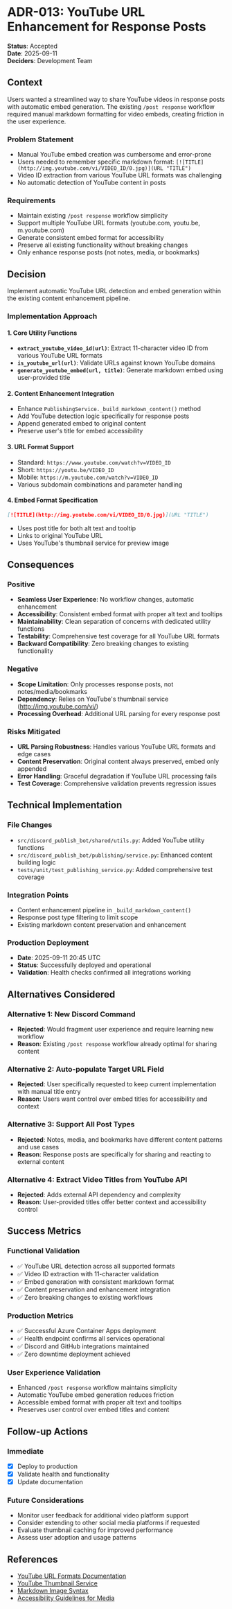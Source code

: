 # ADR-013: YouTube URL Enhancement for Response Posts

**Status**: Accepted  
**Date**: 2025-09-11  
**Deciders**: Development Team

## Context

Users wanted a streamlined way to share YouTube videos in response posts with automatic embed generation. The existing `/post response` workflow required manual markdown formatting for video embeds, creating friction in the user experience.

### Problem Statement
- Manual YouTube embed creation was cumbersome and error-prone
- Users needed to remember specific markdown format: `[![TITLE](http://img.youtube.com/vi/VIDEO_ID/0.jpg)](URL "TITLE")`
- Video ID extraction from various YouTube URL formats was challenging
- No automatic detection of YouTube content in posts

### Requirements
- Maintain existing `/post response` workflow simplicity
- Support multiple YouTube URL formats (youtube.com, youtu.be, m.youtube.com)
- Generate consistent embed format for accessibility
- Preserve all existing functionality without breaking changes
- Only enhance response posts (not notes, media, or bookmarks)

## Decision

Implement automatic YouTube URL detection and embed generation within the existing content enhancement pipeline.

### Implementation Approach

#### 1. Core Utility Functions
- **`extract_youtube_video_id(url)`**: Extract 11-character video ID from various YouTube URL formats
- **`is_youtube_url(url)`**: Validate URLs against known YouTube domains
- **`generate_youtube_embed(url, title)`**: Generate markdown embed using user-provided title

#### 2. Content Enhancement Integration
- Enhance `PublishingService._build_markdown_content()` method
- Add YouTube detection logic specifically for response posts
- Append generated embed to original content
- Preserve user's title for embed accessibility

#### 3. URL Format Support
- Standard: `https://www.youtube.com/watch?v=VIDEO_ID`
- Short: `https://youtu.be/VIDEO_ID`
- Mobile: `https://m.youtube.com/watch?v=VIDEO_ID`
- Various subdomain combinations and parameter handling

#### 4. Embed Format Specification
```markdown
[![TITLE](http://img.youtube.com/vi/VIDEO_ID/0.jpg)](URL "TITLE")
```
- Uses post title for both alt text and tooltip
- Links to original YouTube URL
- Uses YouTube's thumbnail service for preview image

## Consequences

### Positive
- **Seamless User Experience**: No workflow changes, automatic enhancement
- **Accessibility**: Consistent embed format with proper alt text and tooltips
- **Maintainability**: Clean separation of concerns with dedicated utility functions
- **Testability**: Comprehensive test coverage for all YouTube URL formats
- **Backward Compatibility**: Zero breaking changes to existing functionality

### Negative
- **Scope Limitation**: Only processes response posts, not notes/media/bookmarks
- **Dependency**: Relies on YouTube's thumbnail service (http://img.youtube.com/vi/)
- **Processing Overhead**: Additional URL parsing for every response post

### Risks Mitigated
- **URL Parsing Robustness**: Handles various YouTube URL formats and edge cases
- **Content Preservation**: Original content always preserved, embed only appended
- **Error Handling**: Graceful degradation if YouTube URL processing fails
- **Test Coverage**: Comprehensive validation prevents regression issues

## Technical Implementation

### File Changes
- `src/discord_publish_bot/shared/utils.py`: Added YouTube utility functions
- `src/discord_publish_bot/publishing/service.py`: Enhanced content building logic
- `tests/unit/test_publishing_service.py`: Added comprehensive test coverage

### Integration Points
- Content enhancement pipeline in `_build_markdown_content()`
- Response post type filtering to limit scope
- Existing markdown content preservation and enhancement

### Production Deployment
- **Date**: 2025-09-11 20:45 UTC
- **Status**: Successfully deployed and operational
- **Validation**: Health checks confirmed all integrations working

## Alternatives Considered

### Alternative 1: New Discord Command
- **Rejected**: Would fragment user experience and require learning new workflow
- **Reason**: Existing `/post response` workflow already optimal for sharing content

### Alternative 2: Auto-populate Target URL Field
- **Rejected**: User specifically requested to keep current implementation with manual title entry
- **Reason**: Users want control over embed titles for accessibility and context

### Alternative 3: Support All Post Types
- **Rejected**: Notes, media, and bookmarks have different content patterns and use cases
- **Reason**: Response posts are specifically for sharing and reacting to external content

### Alternative 4: Extract Video Titles from YouTube API
- **Rejected**: Adds external API dependency and complexity
- **Reason**: User-provided titles offer better context and accessibility control

## Success Metrics

### Functional Validation
- ✅ YouTube URL detection across all supported formats
- ✅ Video ID extraction with 11-character validation
- ✅ Embed generation with consistent markdown format
- ✅ Content preservation and enhancement integration
- ✅ Zero breaking changes to existing workflows

### Production Metrics
- ✅ Successful Azure Container Apps deployment
- ✅ Health endpoint confirms all services operational
- ✅ Discord and GitHub integrations maintained
- ✅ Zero downtime deployment achieved

### User Experience Validation
- Enhanced `/post response` workflow maintains simplicity
- Automatic YouTube embed generation reduces friction
- Accessible embed format with proper alt text and tooltips
- Preserves user control over embed titles and content

## Follow-up Actions

### Immediate
- [x] Deploy to production
- [x] Validate health and functionality
- [x] Update documentation

### Future Considerations
- Monitor user feedback for additional video platform support
- Consider extending to other social media platforms if requested
- Evaluate thumbnail caching for improved performance
- Assess user adoption and usage patterns

## References

- [YouTube URL Formats Documentation](https://developers.google.com/youtube/player_parameters)
- [YouTube Thumbnail Service](https://img.youtube.com/vi/)
- [Markdown Image Syntax](https://www.markdownguide.org/basic-syntax/#images)
- [Accessibility Guidelines for Media](https://www.w3.org/WAI/WCAG21/Understanding/images-of-text.html)
